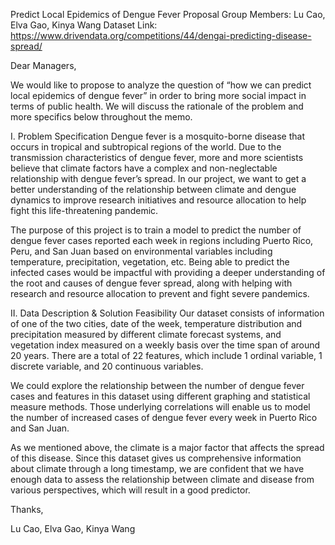Predict Local Epidemics of Dengue Fever Proposal
Group Members: Lu Cao, Elva Gao, Kinya Wang
Dataset Link:  https://www.drivendata.org/competitions/44/dengai-predicting-disease-spread/

Dear Managers, 

We would like to propose to analyze the question of “how we can predict local epidemics of dengue fever” in order to bring more social impact in terms of public health. We will discuss the rationale of the problem and more specifics below throughout the memo.

I. Problem Specification
Dengue fever is a mosquito-borne disease that occurs in tropical and subtropical regions of the world. Due to the transmission characteristics of dengue fever, more and more scientists believe that climate factors have a complex and non-neglectable relationship with dengue fever’s spread. In our project, we want to get a better understanding of the relationship between climate and dengue dynamics to improve research initiatives and resource allocation to help fight this life-threatening pandemic. 

The purpose of this project is to train a model to predict the number of dengue fever cases reported each week in regions including Puerto Rico, Peru, and San Juan based on environmental variables including temperature, precipitation, vegetation, etc. Being able to predict the infected cases would be impactful with providing a deeper understanding of the root and causes of dengue fever spread, along with helping with research and resource allocation to prevent and fight severe pandemics.


II. Data Description & Solution Feasibility
Our dataset consists of information of one of the two cities, date of the week, temperature distribution and precipitation measured by different climate forecast systems, and vegetation index measured on a weekly basis over the time span of around 20 years. There are a total of 22 features, which include 1 ordinal variable, 1 discrete variable, and 20 continuous variables. 

We could explore the relationship between the number of dengue fever cases and features in this dataset using different graphing and statistical measure methods. Those underlying correlations will enable us to model the number of increased cases of dengue fever every week in Puerto Rico and San Juan.

As we mentioned above, the climate is a major factor that affects the spread of this disease. Since this dataset gives us comprehensive information about climate through a long timestamp, we are confident that we have enough data to assess the relationship between climate and disease from various perspectives, which will result in a good predictor. 


Thanks, 

Lu Cao, Elva Gao, Kinya Wang
